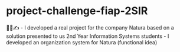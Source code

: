 # project-challenge-fiap-2SIR
👨‍💻✍️ - I developed a real project for the company Natura based on a solution presented to us 2nd Year Information Systems students - I developed an organization system for Natura (functional idea)
